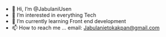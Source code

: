 - 👋 Hi, I’m @JabulaniUsen
- 👀 I’m interested in everything Tech
- 🌱 I’m currently learning Front end development
- 📫 How to reach me ... email: Jabulanietokakpan@gmail.com 

<!---
JabulaniUsen/JabulaniUsen is a ✨ special ✨ repository because its `README.md` (this file) appears on your GitHub profile.
You can click the Preview link to take a look at your changes.
--->
